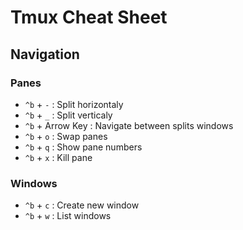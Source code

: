 # Tmux Cheat Sheet

## Navigation

### Panes
- `^b` + `-` : Split horizontaly
- `^b` + `_` : Split verticaly
- `^b` + Arrow Key : Navigate between splits windows
- `^b` + `o` : Swap panes
- `^b` + `q` : Show pane numbers
- `^b` + `x` : Kill pane

### Windows
- `^b` + `c` : Create new window
- `^b` + `w` : List windows
